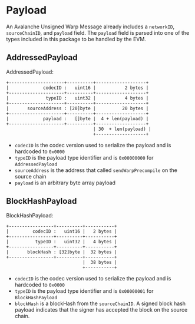 # Payload

An Avalanche Unsigned Warp Message already includes a `networkID`, `sourceChainID`, and `payload` field. The `payload` field is parsed into one of the types included in this package to be handled by the EVM.

## AddressedPayload

AddressedPayload:

```text
+---------------------+----------+-------------------+
|             codecID :   uint16 |           2 bytes |
+---------------------+----------+-------------------+
|              typeID :   uint32 |           4 bytes |
+---------------------+----------+-------------------+
|       sourceAddress : [20]byte |          20 bytes |
+---------------------+----------+-------------------+
|             payload :   []byte |  4 + len(payload) |
+---------------------+----------+-------------------+
                                 | 30  + len(payload) |
                                 +-------------------+
```

- `codecID` is the codec version used to serialize the payload and is hardcoded to `0x0000`
- `typeID` is the payload type identifier and is `0x00000000` for `AddressedPayload`
- `sourceAddress` is the address that called `sendWarpPrecompile` on the source chain
- `payload` is an arbitrary byte array payload

## BlockHashPayload

BlockHashPayload:

```text
+-----------------+----------+-----------+
|         codecID :   uint16 |   2 bytes |
+-----------------+----------+-----------+
|          typeID :   uint32 |   4 bytes |
+-----------------+----------+-----------+
|       blockHash : [32]byte |  32 bytes |
+-----------------+----------+-----------+
                             |  38 bytes |
                             +-----------+
```

- `codecID` is the codec version used to serialize the payload and is hardcoded to `0x0000`
- `typeID` is the payload type identifier and is `0x00000001` for `BlockHashPayload`
- `blockHash` is a blockHash from the `sourceChainID`. A signed block hash payload indicates that the signer has accepted the block on the source chain.
